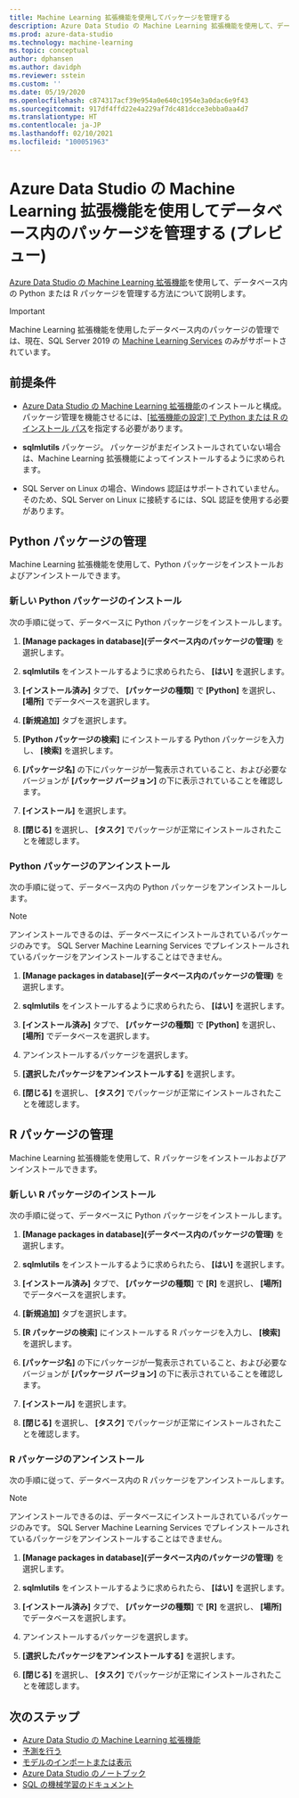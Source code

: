 ```yaml
---
title: Machine Learning 拡張機能を使用してパッケージを管理する
description: Azure Data Studio の Machine Learning 拡張機能を使用して、データベース内の Python または R パッケージを管理する方法について説明します。
ms.prod: azure-data-studio
ms.technology: machine-learning
ms.topic: conceptual
author: dphansen
ms.author: davidph
ms.reviewer: sstein
ms.custom: ''
ms.date: 05/19/2020
ms.openlocfilehash: c874317acf39e954a0e640c1954e3a0dac6e9f43
ms.sourcegitcommit: 917df4ffd22e4a229af7dc481dcce3ebba0aa4d7
ms.translationtype: HT
ms.contentlocale: ja-JP
ms.lasthandoff: 02/10/2021
ms.locfileid: "100051963"
---
```

# <a name="manage-packages-in-database-with-machine-learning-extension-for-azure-data-studio-preview"></a>Azure Data Studio の Machine Learning 拡張機能を使用してデータベース内のパッケージを管理する (プレビュー)

[Azure Data Studio の Machine Learning 拡張機能](machine-learning-extension.md)を使用して、データベース内の Python または R パッケージを管理する方法について説明します。

> [!IMPORTANT]
> Machine Learning 拡張機能を使用したデータベース内のパッケージの管理では、現在、SQL Server 2019 の [Machine Learning Services](../../machine-learning/sql-server-machine-learning-services.md) のみがサポートされています。

## <a name="prerequisites"></a>前提条件

- [Azure Data Studio の Machine Learning 拡張機能](machine-learning-extension.md)のインストールと構成。 パッケージ管理を機能させるには、[[拡張機能の設定] で Python または R のインストール パス](machine-learning-extension.md#settings)を指定する必要があります。

- **sqlmlutils** パッケージ。 パッケージがまだインストールされていない場合は、Machine Learning 拡張機能によってインストールするように求められます。

- SQL Server on Linux の場合、Windows 認証はサポートされていません。 そのため、SQL Server on Linux に接続するには、SQL 認証を使用する必要があります。

## <a name="manage-python-packages"></a>Python パッケージの管理

Machine Learning 拡張機能を使用して、Python パッケージをインストールおよびアンインストールできます。

### <a name="install-new-python-package"></a>新しい Python パッケージのインストール

次の手順に従って、データベースに Python パッケージをインストールします。

1. **[Manage packages in database]\(データベース内のパッケージの管理\)** を選択します。

1. **sqlmlutils** をインストールするように求められたら、 **[はい]** を選択します。

1. **[インストール済み]** タブで、 **[パッケージの種類]** で **[Python]** を選択し、 **[場所]** でデータベースを選択します。

1. **[新規追加]** タブを選択します。

1. **[Python パッケージの検索]** にインストールする Python パッケージを入力し、 **[検索]** を選択します。

1. **[パッケージ名]** の下にパッケージが一覧表示されていること、および必要なバージョンが **[パッケージ バージョン]** の下に表示されていることを確認します。

1. **[インストール]** を選択します。

1. **[閉じる]** を選択し、 **[タスク]** でパッケージが正常にインストールされたことを確認します。

### <a name="uninstall-a-python-package"></a>Python パッケージのアンインストール

次の手順に従って、データベース内の Python パッケージをアンインストールします。

> [!NOTE]
> アンインストールできるのは、データベースにインストールされているパッケージのみです。 SQL Server Machine Learning Services でプレインストールされているパッケージをアンインストールすることはできません。

1. **[Manage packages in database]\(データベース内のパッケージの管理\)** を選択します。

1. **sqlmlutils** をインストールするように求められたら、 **[はい]** を選択します。

1. **[インストール済み]** タブで、 **[パッケージの種類]** で **[Python]** を選択し、 **[場所]** でデータベースを選択します。

1. アンインストールするパッケージを選択します。

1. **[選択したパッケージをアンインストールする]** を選択します。

1. **[閉じる]** を選択し、 **[タスク]** でパッケージが正常にインストールされたことを確認します。

## <a name="manage-r-packages"></a>R パッケージの管理

Machine Learning 拡張機能を使用して、R パッケージをインストールおよびアンインストールできます。

### <a name="install-new-r-package"></a>新しい R パッケージのインストール

次の手順に従って、データベースに Python パッケージをインストールします。

1. **[Manage packages in database]\(データベース内のパッケージの管理\)** を選択します。

1. **sqlmlutils** をインストールするように求められたら、 **[はい]** を選択します。

1. **[インストール済み]** タブで、 **[パッケージの種類]** で **[R]** を選択し、 **[場所]** でデータベースを選択します。

1. **[新規追加]** タブを選択します。

1. **[R パッケージの検索]** にインストールする R パッケージを入力し、 **[検索]** を選択します。

1. **[パッケージ名]** の下にパッケージが一覧表示されていること、および必要なバージョンが **[パッケージ バージョン]** の下に表示されていることを確認します。

1. **[インストール]** を選択します。

1. **[閉じる]** を選択し、 **[タスク]** でパッケージが正常にインストールされたことを確認します。

### <a name="uninstall-an-r-package"></a>R パッケージのアンインストール

次の手順に従って、データベース内の R パッケージをアンインストールします。

> [!NOTE]
> アンインストールできるのは、データベースにインストールされているパッケージのみです。 SQL Server Machine Learning Services でプレインストールされているパッケージをアンインストールすることはできません。

1. **[Manage packages in database]\(データベース内のパッケージの管理\)** を選択します。

1. **sqlmlutils** をインストールするように求められたら、 **[はい]** を選択します。

1. **[インストール済み]** タブで、 **[パッケージの種類]** で **[R]** を選択し、 **[場所]** でデータベースを選択します。

1. アンインストールするパッケージを選択します。

1. **[選択したパッケージをアンインストールする]** を選択します。

1. **[閉じる]** を選択し、 **[タスク]** でパッケージが正常にインストールされたことを確認します。

## <a name="next-steps"></a>次のステップ

- [Azure Data Studio の Machine Learning 拡張機能](machine-learning-extension.md)
- [予測を行う](machine-learning-extension-predictions.md)
- [モデルのインポートまたは表示](machine-learning-extension-import-view-models.md)
- [Azure Data Studio のノートブック](../notebooks/notebooks-guidance.md)
- [SQL の機械学習のドキュメント](../../machine-learning/index.yml)